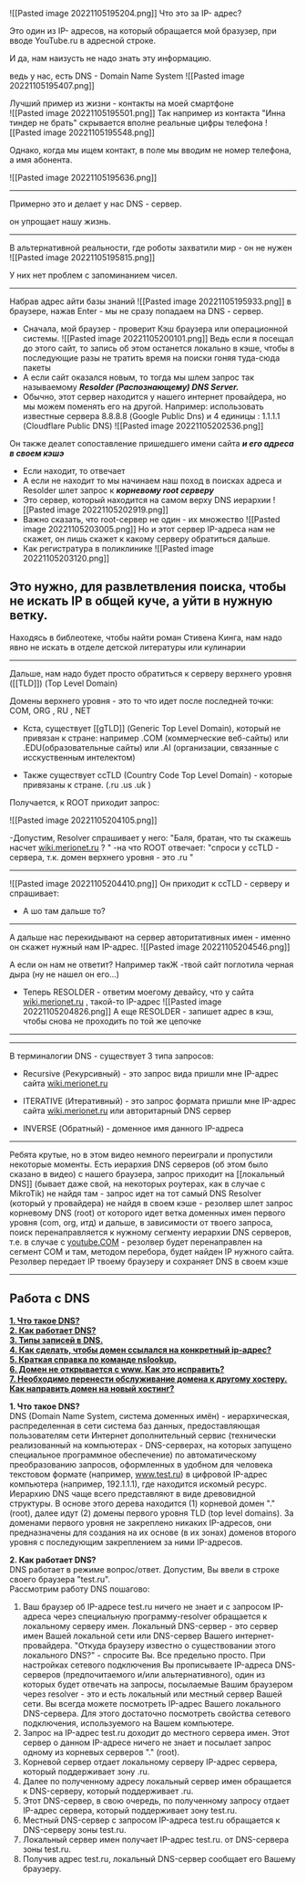 ![[Pasted image 20221105195204.png]]
Что это за IP- адрес?

Это один из IP- адресов, на который обращается мой бразузер, при вводе YouTube.ru в адресной строке.

И да, нам наизусть не надо знать эту информацию.

ведь у нас, есть DNS - Domain Name System 
![[Pasted image 20221105195407.png]]

Лучший пример из жизни - контакты на моей смартфоне  
![[Pasted image 20221105195501.png]]
Так например из контакта "Инна тиндер не брать" скрывается  вполне реальные цифры телефона
![[Pasted image 20221105195548.png]]

Однако, когда мы ищем контакт, в поле мы вводим не номер телефона, а имя абонента.

![[Pasted image 20221105195636.png]]

--------------------------------------
Примерно это и делает у нас DNS - сервер.

он упрощает нашу жизнь. 

--------------------------------------

В альтернативной реальности, где роботы захватили мир - он не нужен
![[Pasted image 20221105195815.png]]

У них нет проблем с запоминанием чисел.

-------------------------------------

Набрав адрес айти базы знаний 
![[Pasted image 20221105195933.png]]
в браузере, нажав Enter - мы не сразу попадаем на DNS - сервер.

- Сначала, мой браузер - проверит Кэш браузера или операционной системы.
![[Pasted image 20221105200101.png]]
Ведь если я посещал до этого сайт, то запись об этом останется локально в кэше, чтобы в последующие разы не тратить время на поиски гоняя туда-сюда пакеты 
- А если сайт оказался новым, то тогда мы шлем запрос так называемому ***Resolder (Распознающему) DNS Server.***  
- Обычно, этот сервер находится у нашего интернет провайдера, но мы можем поменять его на другой. Например: использовать известные сервера 8.8.8.8 (Google Public Dns)  и 4 единицы : 1.1.1.1 (Cloudflare Public DNS) 
![[Pasted image 20221105202536.png]]

Он также деалет сопоставление пришедшего имени сайта ***и его адреса в своем кэшэ***
- Если находит, то отвечает
- А если не находит то мы начинаем наш поход в поисках адреса и Resolder шлет запрос к ***корневому root серверу***
- Это сервер, который находится на самом верху DNS иерархии
![[Pasted image 20221105202919.png]]
- Важно сказать, что root-сервер не один - их множество 
![[Pasted image 20221105203005.png]]
Но и этот сервер IP-адреса нам не скажет, он лишь скажет к какому серверу обратиться дальше.
- Как регистратура в поликлинике
![[Pasted image 20221105203120.png]]

Это нужно, для развлетвления поиска, чтобы не искать IP в общей куче, а уйти в нужную ветку.  
-----------------------------------------------------

Находясь в библеотеке, чтобы найти роман Стивена Кинга, нам надо явно не искать в отделе детской литературы или кулинарии

--------------------------------------
Дальше, нам надо будет просто обратиться к серверу верхнего уровня ([[TLD]]) (Top Level Domain) 

Домены верхнего уровня - это то что идет после последней точки: COM, ORG , RU , NET

- Кста, существует [[gTLD]]  (Generic Top Level Domain), который не привязан к стране: 
например .COM (коммерческие веб-сайты) или .EDU(образовательные сайты) или 
.AI (организации, связанные с исскуственным интелектом) 

- Также существует ccTLD (Country Code Top Level Domain)  - которые привязаны к стране. (.ru .us .uk )

Получается, к ROOT приходит запрос:

![[Pasted image 20221105204105.png]]

-Допустим, Resolver спрашивает у него: "Баля, братан, что ты скажешь насчет [wiki.merionet.ru](https://www.youtube.com/redirect?event=video_description&redir_token=QUFFLUhqazdVVFlHTUVPaWY5VUlqdUlXVHhVa2NsY0pNUXxBQ3Jtc0tuU2NNelRaOWFXTVRHTFpvTVMzQjg5Y09OdklEUXdGcVZmZVh6WkY2VmNVOXRaUmdhVF9MaUNPdl80QzVjNzhDbjFwdjB6YmF5YUJQSGN4V3IwYk52ZXRoYm5BRUdzaU1tQXViQXZUNkViTVU4SzQtUQ&q=https%3A%2F%2Fwiki.merionet.ru%2F&v=t2NMbSarXC4) ? "
-на что ROOT отвечает: "спроси у ссTLD - сервера, т.к. домен верхнего уровня - это .ru  "

--------------------------------------
![[Pasted image 20221105204410.png]]
Он приходит к ccTLD - серверу и спрашивает:
- А шо там дальше то?

--------------------------------------
А дальше нас перекидывают на сервер авторитативных имен - именно он скажет нужный нам IP-адрес.
![[Pasted image 20221105204546.png]]

А если он нам не ответит? Например такЖ
-твой сайт поглотила черная дыра (ну не нашел он его...)

- Теперь RESOLDER - ответим моегому девайсу, что у сайта [wiki.merionet.ru](https://www.youtube.com/redirect?event=video_description&redir_token=QUFFLUhqazdVVFlHTUVPaWY5VUlqdUlXVHhVa2NsY0pNUXxBQ3Jtc0tuU2NNelRaOWFXTVRHTFpvTVMzQjg5Y09OdklEUXdGcVZmZVh6WkY2VmNVOXRaUmdhVF9MaUNPdl80QzVjNzhDbjFwdjB6YmF5YUJQSGN4V3IwYk52ZXRoYm5BRUdzaU1tQXViQXZUNkViTVU4SzQtUQ&q=https%3A%2F%2Fwiki.merionet.ru%2F&v=t2NMbSarXC4) , такой-то IP-адрес
 ![[Pasted image 20221105204826.png]]
А еще RESOLDER - запишет адрес в кэш, чтобы снова не проходить по той же цепочке
--------------------------------------
--------------------------------------
В терминалогии DNS - существует 3 типа запросов:
- Recursive (Рекурсивный) - это запрос вида пришли мне IP-адрес сайта [wiki.merionet.ru](https://www.youtube.com/redirect?event=video_description&redir_token=QUFFLUhqazdVVFlHTUVPaWY5VUlqdUlXVHhVa2NsY0pNUXxBQ3Jtc0tuU2NNelRaOWFXTVRHTFpvTVMzQjg5Y09OdklEUXdGcVZmZVh6WkY2VmNVOXRaUmdhVF9MaUNPdl80QzVjNzhDbjFwdjB6YmF5YUJQSGN4V3IwYk52ZXRoYm5BRUdzaU1tQXViQXZUNkViTVU4SzQtUQ&q=https%3A%2F%2Fwiki.merionet.ru%2F&v=t2NMbSarXC4) 
- ITERATIVE (Итеративный) - это запрос формата пришли мне IP-адрес сайта [wiki.merionet.ru](https://www.youtube.com/redirect?event=video_description&redir_token=QUFFLUhqazdVVFlHTUVPaWY5VUlqdUlXVHhVa2NsY0pNUXxBQ3Jtc0tuU2NNelRaOWFXTVRHTFpvTVMzQjg5Y09OdklEUXdGcVZmZVh6WkY2VmNVOXRaUmdhVF9MaUNPdl80QzVjNzhDbjFwdjB6YmF5YUJQSGN4V3IwYk52ZXRoYm5BRUdzaU1tQXViQXZUNkViTVU4SzQtUQ&q=https%3A%2F%2Fwiki.merionet.ru%2F&v=t2NMbSarXC4)   или авторитарный DNS сервер

- INVERSE (Обратный) - доменное имя данного IP-адреса


--------------------------------------

Ребята крутые, но в этом видео немного переиграли и пропустили некоторые моменты. Есть иерархия DNS серверов (об этом было сказано в видео) с нашего браузера, запрос приходит на [[локальный DNS]]  (бывает даже свой, на некоторых роутерах, как в случае с MikroTik) не найдя там - запрос идет на тот самый DNS Resolver (который у провайдера) не найдя в своем кэше - резолвер шлет запрос корневому DNS (root) от которого идет ветка доменных имен первого уровня (com, org, итд) и дальше, в зависимости от твоего запроса, поиск перенаправляется к нужному сегменту иерархии DNS серверов, т.е. в случае с [youtube.COM](http://youtube.com/) - резолвер будет перенаправлен на сегмент COM и там, методом перебора, будет найден IP нужного сайта. Резолвер передает IP твоему браузеру и сохраняет DNS в своем кэше

---------------------------------------
## Работа с DNS

[**1. Что такое DNS?**](https://hostline.ru/support/36264281-rabota-s-dns#1)  
[**2. Как работает DNS?**](https://hostline.ru/support/36264281-rabota-s-dns#2)  
[**3. Типы записей в DNS.**](https://hostline.ru/support/36264281-rabota-s-dns#3)  
[**4. Как сделать, чтобы домен ссылался на конкретный ip-адрес?**](https://hostline.ru/support/36264281-rabota-s-dns#4)  
[**5. Краткая справка по команде nslookup.**](https://hostline.ru/support/36264281-rabota-s-dns#5)  
[**6. Домен не открывается с www. Как это исправить?**](https://hostline.ru/support/36264281-rabota-s-dns#6)  
[**7. Необходимо перенести обслуживание домена к другому хостеру. Как направить домен на новый хостинг?**](https://hostline.ru/support/36264281-rabota-s-dns#7)

**1. Что такое DNS?**  
DNS (Domain Name System, система доменных имён) - иерархическая, распределенная в сети система баз данных, предоставляющая пользователям сети Интернет дополнительный сервис (технически реализованный на компьютерах - DNS-серверах, на которых запущено специальное программное обеспечение) по автоматическому преобразованию запросов, оформленных в удобном для человека текстовом формате (например, www.test.ru) в цифровой IP-адрес компьютера (например, 192.1.1.1), где находится искомый ресурс.  
Иерархию DNS чаще всего представляют в виде древовидной структуры. В основе этого дерева находится (1) корневой домен "." (root), далее идут (2) домены первого уровня TLD (top level domains). За доменами первого уровня не закреплено никаких IP-адресов, они предназначены для создания на их основе (в их зонах) доменов второго уровня с последующим закреплением за ними IP-адресов.  
  
**2. Как работает DNS?**  
DNS работает в режиме вопрос/ответ. Допустим, Вы ввели в строке своего браузера "test.ru".  
Рассмотрим работу DNS пошагово:

1.  Ваш браузер об IP-адресе test.ru ничего не знает и с запросом IP-адреса через специальную программу-resolver обращается к локальному серверу имен. Локальный DNS-сервер - это сервер имен Вашей локальной сети или DNS-сервер Вашего интернет-провайдера. "Откуда браузеру известно о существовании этого локального DNS?" - спросите Вы. Все предельно просто. При настройках сетевого подключения Вы прописываете IP-адреса DNS-серверов (предпочитаемого и/или альтернативного), один из которых будет отвечать на запросы, посылаемые Вашим браузером через resolver - это и есть локальный или местный сервер Вашей сети. Вы всегда можете посмотреть IP-адрес Вашего локального DNS-сервера. Для этого достаточно посмотреть свойства сетевого подключения, используемого на Вашем компьютере.
2.  Запрос на IP-адрес test.ru доходит до местного сервера имен. Этот сервер о данном IP-адресе ничего не знает и посылает запрос одному из корневых серверов "." (root).
3.  Корневой сервер отдает локальному серверу IP-адрес сервера, который поддерживает зону .ru.
4.  Далее по полученному адресу локальный сервер имен обращается к DNS-серверу, который поддерживает .ru.
5.  Этот DNS-сервер, в свою очередь, по полученному запросу отдает IP-адрес сервера, который поддерживает зону test.ru.
6.  Местный DNS-сервер с запросом IP-адреса test.ru обращается к DNS-серверу зоны test.ru.
7.  Локальный сервер имен получает IP-адрес test.ru. от DNS-сервера зоны test.ru.
8.  Получив адрес test.ru, локальный DNS-сервер сообщает его Вашему браузеру.